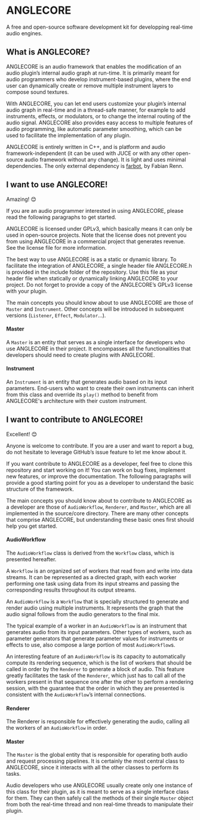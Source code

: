 # ANGLECORE

A free and open-source software development kit for developping real-time audio engines.

## What is ANGLECORE?

ANGLECORE is an audio framework that enables the modification of an audio plugin’s internal audio graph at run-time. It is primarily meant for audio programmers who develop instrument-based plugins, where the end user can dynamically create or remove multiple instrument layers to compose sound textures.

With ANGLECORE, you can let end users customize your plugin’s internal audio graph in real-time and in a thread-safe manner, for example to add instruments, effects, or modulators, or to change the internal routing of the audio signal. ANGLECORE also provides easy access to multiple features of audio programming, like automatic parameter smoothing, which can be used to facilitate the implementation of any plugin.

ANGLECORE is entirely written in C++, and is platform and audio framework-independent (it can be used with JUCE or with any other open-source audio framework without any change). It is light and uses minimal dependencies. The only external dependency is [farbot](https://github.com/hogliux/farbot), by Fabian Renn.

## I want to use ANGLECORE!

Amazing! 😊

If you are an audio programmer interested in using ANGLECORE, please read the following paragraphs to get started.

ANGLECORE is licensed under GPLv3, which basically means it can only be used in open-source projects. Note that the license does not prevent you from using ANGLECORE in a commercial project that generates revenue. See the license file for more information.

The best way to use ANGLECORE is as a static or dynamic library. To facilitate the integration of ANGLECORE, a single header file ANGLECORE.h is provided in the include folder of the repository. Use this file as your header file when statically or dynamically linking ANGLECORE to your project. Do not forget to provide a copy of the ANGLECORE’s GPLv3 license with your plugin.

The main concepts you should know about to use ANGLECORE are those of `Master` and `Instrument`. Other concepts will be introduced in subsequent versions (`Listener`, `Effect`, `Modulator`…).

#### Master

A `Master` is an entity that serves as a single interface for developers who use ANGLECORE in their project. It encompasses all the functionalities that developers should need to create plugins with ANGLECORE.

#### Instrument

An `Instrument` is an entity that generates audio based on its input parameters. End-users who want to create their own instruments can inherit from this class and override its `play()` method to benefit from ANGLECORE's architecture with their custom instrument.

## I want to contribute to ANGLECORE!

Excellent! 😊

Anyone is welcome to contribute. If you are a user and want to report a bug, do not hesitate to leverage GitHub’s issue feature to let me know about it.

If you want contribute to ANGLECORE as a developer, feel free to clone this repository and start working on it! You can work on bug fixes, implement new features, or improve the documentation. The following paragraphs will provide a good starting point for you as a developer to understand the basic structure of the framework.

The main concepts you should know about to contribute to ANGLECORE as a developer are those of `AudioWorkflow`, `Renderer`, and `Master`, which are all implemented in the source/core directory. There are many other concepts that comprise ANGLECORE, but understanding these basic ones first should help you get started.

#### AudioWorkflow

The `AudioWorkflow` class is derived from the `Workflow` class, which is presented hereafter.

A `Workflow` is an organized set of workers that read from and write into data streams. It can be represented as a directed graph, with each worker performing one task using data from its input streams and passing the corresponding results throughout its output streams.

An `AudioWorkflow` is a `Workflow` that is specially structured to generate and render audio using multiple instruments. It represents the graph that the audio signal follows from the audio generators to the final mix.

The typical example of a worker in an `AudioWorkflow` is an instrument that generates audio from its input parameters. Other types of workers, such as parameter generators that generate parameter values for instruments or effects to use, also compose a large portion of most `AudioWorkflow`s.

An interesting feature of an `AudioWorkflow` is its capacity to automatically compute its rendering sequence, which is the list of workers that should be called in order by the `Renderer` to generate a block of audio. This feature greatly facilitates the task of the `Renderer`, which just has to call all of the workers present in that sequence one after the other to perform a rendering session, with the guarantee that the order in which they are presented is consistent with the `AudioWorkflow`’s internal connections. 

#### Renderer

The Renderer is responsible for effectively generating the audio, calling all the workers of an `AudioWorkflow` in order.

#### Master

The `Master` is the global entity that is responsible for operating both audio and request processing pipelines. It is certainly the most central class to ANGLECORE, since it interacts with all the other classes to perform its tasks.

Audio developers who use ANGLECORE usually create only one instance of this class for their plugin, as it is meant to serve as a single interface class for them. They can then safely call the methods of their single `Master` object from both the real-time thread and non real-time threads to manipulate their plugin.
